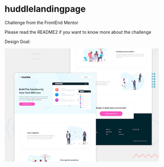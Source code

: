# huddlelandingpage
Challenge from the FrontEnd Mentor 

Please read the README2 if you want to know more about the challenge


Design Goal:

![Design preview for the Huddle landing page with alternating feature blocks coding challenge](./design/desktop-preview.jpg)
